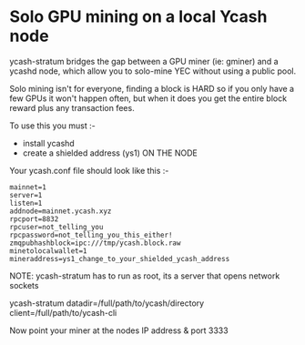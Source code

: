 # Solo GPU mining on a local Ycash node

ycash-stratum bridges the gap between a GPU miner (ie: gminer) and a ycashd node, which allow you to solo-mine YEC without using a public pool.

Solo mining isn't for everyone, finding a block is HARD so if you only have a few GPUs it won't happen often, but when it does you get the entire block reward plus any transaction fees.


To use this you must :- 
- install ycashd
- create a shielded address (ys1) ON THE NODE

Your ycash.conf file should look like this :- 

```
mainnet=1
server=1
listen=1
addnode=mainnet.ycash.xyz
rpcport=8832
rpcuser=not_telling_you
rpcpassword=not_telling_you_this_either!
zmqpubhashblock=ipc:///tmp/ycash.block.raw
minetolocalwallet=1
mineraddress=ys1_change_to_your_shielded_ycash_address
```

NOTE: ycash-stratum has to run as root, its a server that opens network sockets

ycash-stratum datadir=/full/path/to/ycash/directory client=/full/path/to/ycash-cli

Now point your miner at the nodes IP address & port 3333


